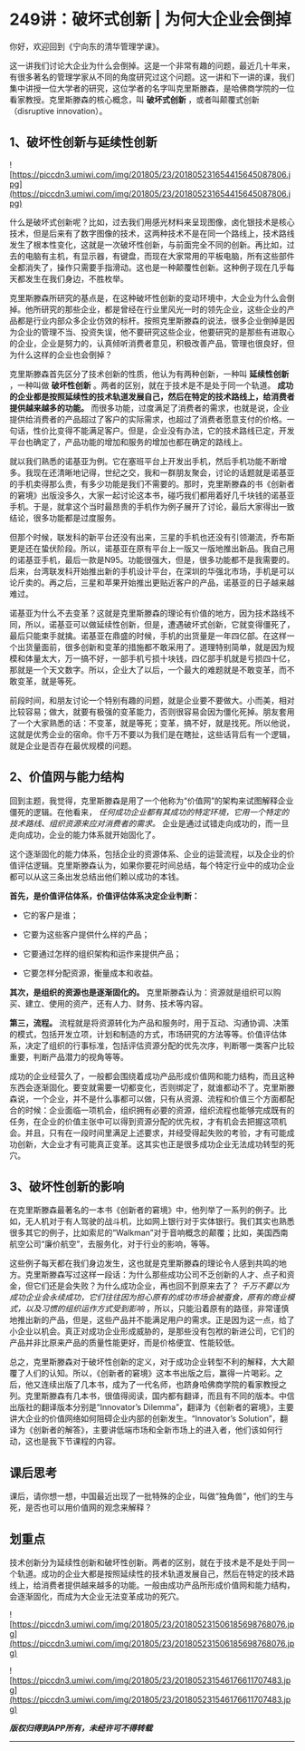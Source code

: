 # 249讲：破坏式创新 | 为何大企业会倒掉

你好，欢迎回到《宁向东的清华管理学课》。

这一讲我们讨论大企业为什么会倒掉。这是一个非常有趣的问题，最近几十年来，有很多著名的管理学家从不同的角度研究过这个问题。这一讲和下一讲的课，我们集中讲授一位大学者的研究，这位学者的名字叫克里斯滕森，是哈佛商学院的一位看家教授。克里斯滕森的核心概念，叫 **破坏式创新** ，或者叫颠覆式创新（disruptive innovation）。

## 1、破坏性创新与延续性创新

![https://piccdn3.umiwi.com/img/201805/23/201805231654415645087806.jpg](https://piccdn3.umiwi.com/img/201805/23/201805231654415645087806.jpg)

什么是破坏式创新呢？比如，过去我们用感光材料来呈现图像，卤化银技术是核心技术，但是后来有了数字图像的技术，这两种技术不是在同一个路线上，技术路线发生了根本性变化，这就是一次破坏性创新，与前面完全不同的创新。再比如，过去的电脑有主机，有显示器，有键盘，而现在大家常用的平板电脑，所有这些部件全都消失了，操作只需要手指滑动。这也是一种颠覆性创新。这种例子现在几乎每天都发生在我们身边，不胜枚举。

克里斯滕森所研究的基点是，在这种破坏性创新的变动环境中，大企业为什么会倒掉。他所研究的那些企业，都是曾经在行业里风光一时的领先企业，这些企业的产品都是行业内部众多企业仿效的标杆。按照克里斯滕森的说法，很多企业倒掉是因为企业的管理不当、投资失误，他不要研究这些企业，他要研究的是那些有进取心的企业，企业是努力的，认真倾听消费者意见，积极改善产品，管理也很良好，但为什么这样的企业也会倒掉？

克里斯滕森首先区分了技术创新的性质，他认为有两种创新，一种叫 **延续性创新** ，一种叫做 **破坏性创新** 。两者的区别，就在于技术是不是处于同一个轨道。 **成功的企业都是按照延续性的技术轨道发展自己，然后在特定的技术路线上，给消费者提供越来越多的功能。** 而很多功能，过度满足了消费者的需求，也就是说，企业提供给消费者的产品超过了客户的实际需求，也超过了消费者愿意支付的价格。一句话，性价比变得不能满足客户。但是，企业没有办法，它的技术路线已定，开发平台也确定了，产品功能的增加和服务的增加也都在确定的路线上。

就以我们熟悉的诺基亚为例。它在塞班平台上开发出手机，然后手机功能不断增多。我现在还清晰地记得，世纪之交，我和一群朋友聚会，讨论的话题就是诺基亚的手机卖得那么贵，有多少功能是我们不需要的。那时，克里斯滕森的书《创新者的窘境》出版没多久，大家一起讨论这本书，碰巧我们都用着好几千块钱的诺基亚手机。于是，就拿这个当时最昂贵的手机作为例子展开了讨论，最后大家得出一致结论，很多功能都是过度服务。

但那个时候，联发科的新平台还没有出来，三星的手机也还没有引领潮流，乔布斯更是还在蛰伏阶段。所以，诺基亚在原有平台上一版又一版地推出新品。我自己用的诺基亚手机，最后一款是N95。功能很强大，但是，很多功能都不是我需要的。后来，台湾联发科开始推出新的手机设计平台，在深圳的华强北市场，手机是可以论斤卖的。再之后，三星和苹果开始推出更贴近客户的产品，诺基亚的日子越来越难过。

诺基亚为什么不去变革？这就是克里斯滕森的理论有价值的地方，因为技术路线不同，所以，诺基亚可以做延续性创新，但是，遭遇破坏式创新，它就变得僵死了，最后只能束手就擒。诺基亚在鼎盛的时候，手机的出货量是一年四亿部。在这样一个出货量面前，很多创新和变革的措施都不敢采用了。道理特别简单，就是因为规模和体量太大，万一搞不好，一部手机亏损十块钱，四亿部手机就是亏损四十亿，那就是一个天文数字。所以，企业大了以后，一个最大的难题就是不敢变革，而不敢变革，就是等死。

前段时间，和朋友讨论一个特别有趣的问题，就是企业要不要做大。小而美，相对比较容易；做大，就要有极强的变革能力，否则很容易会因为僵化死掉。朋友套用了一个大家熟悉的话：不变革，就是等死；变革，搞不好，就是找死。所以他说，这就是优秀企业的宿命。你千万不要以为我们是在瞎扯，这些话背后有一个逻辑，就是企业是否存在最优规模的问题。

## 2、价值网与能力结构

回到主题，我觉得，克里斯滕森是用了一个他称为“价值网”的架构来试图解释企业僵死的逻辑。在他看来， *任何成功企业都有其成功的特定环境，它用一个特定的技术路线、组织资源来应对消费者的需求。* 企业是通过试错走向成功的，而一旦走向成功，企业的能力体系就开始固化了。

这个逐渐固化的能力体系，包括企业的资源体系、企业的运营流程，以及企业的价值评估逻辑。克里斯滕森认为，如果你要花时间总结，每个特定行业中的成功企业都可以从这三条出发总结出他们赖以成功的本钱。

 **首先，是价值评估体系，价值评估体系决定企业判断：**

* 它的客户是谁；

* 它要为这些客户提供什么样的产品；

* 它要通过怎样的组织架构和运作来提供产品；

* 它要怎样分配资源，衡量成本和收益。

 **其次，是组织的资源也是逐渐固化的。** 克里斯滕森认为：资源就是组织可以购买、建立、使用的资产，还有人力、财务、技术等内容。

 **第三，流程。** 流程就是将资源转化为产品和服务时，用于互动、沟通协调、决策的模式，包括开发立项，计划和制造的方式，市场研究的方法等等。价值评估体系，决定了组织的行事标准，包括评估资源分配的优先次序，判断哪一类客户比较重要，判断产品潜力的视角等等。

成功的企业经营久了，一般都会围绕着成功产品形成价值网和能力结构，而且这种东西会逐渐固化。要变就需要一切都变化，否则绑定了，就谁都动不了。克里斯滕森说，一个企业，并不是什么事都可以做，只有从资源、流程和价值三个方面都配合的时候：企业面临一项机会，组织拥有必要的资源，组织流程也能够完成既有的任务，在企业的价值主张中可以得到资源分配的优先权，才有机会去把握这项机会。并且，只有在一段时间里满足上述要求，并经受得起失败的考验，才有可能成功创新，大企业才有可能真正变革。这其实也正是很多成功企业无法成功转型的死穴。

## 3、破坏性创新的影响

在克里斯滕森最著名的一本书《创新者的窘境》中，他列举了一系列的例子。比如，无人机对于有人驾驶的战斗机，比如网上银行对于实体银行。我们其实也熟悉很多其它的例子，比如索尼的“Walkman”对于音响概念的颠覆；比如，美国西南航空公司“廉价航空”，去服务化，对于行业的影响，等等。

这些例子每天都在我们身边发生，这也就是克里斯滕森的理论令人感到共鸣的地方。克里斯滕森写过这样一段话：为什么那些成功公司不乏创新的人才、点子和资金，但它们还是会失败？为什么成功企业，再也回不到原来去了？ *千万不要以为成功企业会永续成功，它们往往因为担心原有的成功市场会被蚕食，原有的商业模式，以及习惯的组织运作方式受到影响* ，所以，只能沿着原有的路径，非常谨慎地推出新的产品，但是，这些产品并不能满足用户的需求。正是因为这一点，给了小企业以机会。真正对成功企业形成威胁的，是那些没有包袱的新进公司，它们的产品并非比原来产品的质量性能更好，而是价格便宜、性能较低。

总之，克里斯滕森对于破坏性创新的定义，对于成功企业转型不利的解释，大大颠覆了人们的认知。所以，《创新者的窘境》这本书出版之后，赢得一片喝彩。之后，他又连续出版了几本书，成为了一代名师，也跻身哈佛商学院的看家教授之列。克里斯滕森有几本书，很值得阅读，国内都有翻译，而且有不同的版本。中信出版社的翻译版本分别是“Innovator’s Dilemma”，翻译为《创新者的窘境》，主要讲大企业的价值网络如何阻碍企业内部的创新发生。“Innovator’s Solution”，翻译为《创新者的解答》，主要讲低端市场和全新市场上的进入者，他们该如何行动，这也是我下节课程的内容。

## 课后思考

课后，请你想一想，中国最近出现了一批特殊的企业，叫做“独角兽”，他们的生与死，是否也可以用价值网的观念来解释？

## 划重点

技术创新分为延续性创新和破坏性创新。两者的区别，就在于技术是不是处于同一个轨道。成功的企业大都是按照延续性的技术轨道发展自己，然后在特定的技术路线上，给消费者提供越来越多的功能。一般由成功产品所形成价值网和能力结构，会逐渐固化，而成为大企业无法变革成功的死穴。

![https://piccdn3.umiwi.com/img/201805/23/201805231506185698768076.jpg](https://piccdn3.umiwi.com/img/201805/23/201805231506185698768076.jpg)

![https://piccdn3.umiwi.com/img/201805/23/201805231546176611707483.jpg](https://piccdn3.umiwi.com/img/201805/23/201805231546176611707483.jpg)

 ***版权归得到APP所有，未经许可不得转载***

---
